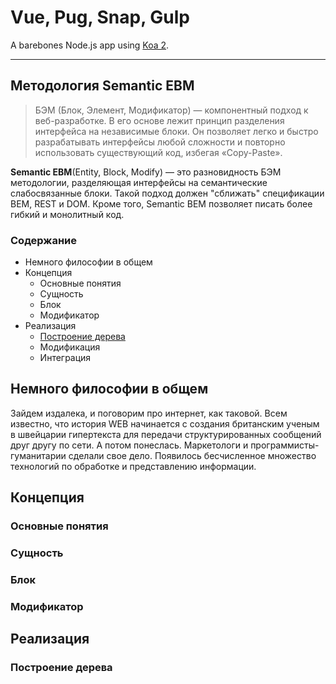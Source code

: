 # Vue, Pug, Snap, Gulp 

A barebones Node.js app using [Koa 2](http://koajs.com/).

---

## Методология Semantic EBM

> БЭМ (Блок, Элемент, Модификатор) — компонентный подход к веб-разработке. В его основе лежит принцип разделения интерфейса на независимые блоки. Он позволяет легко и быстро разрабатывать интерфейсы любой сложности и повторно использовать существующий код, избегая «Copy-Paste».

**Semantic EBM**(Entity, Block, Modify) — это разновидность БЭМ методологии, разделяющая интерфейсы на семантические слабосвязанные блоки. Такой подход должен "сближать" спецификации BEM, REST и DOM. Кроме того, Semantic BEM позволяет писать более гибкий и монолитный код.

### Содержание
  - Немного философии в общем
  - Концепция
    - Основные понятия
    - Сущность
    - Блок
    - Модификатор
  - Реализация
    - [Построение дерева](#Построение-дерева)
    - Модификация
    - Интеграция


## Немного философии в общем

Зайдем издалека, и поговорим про интернет, как таковой.
Всем известно, что история WEB начинается с создания британским ученым в швейцарии гипертекста для передачи структурированных сообщений друг другу по сети.
А потом понеслась. Маркетологи и программисты-гуманитарии сделали свое дело. Появилось бесчисленное множество технологий по обработке и представлению информации.

## Концепция

### Основные понятия

### Сущность

### Блок

### Модификатор


## Реализация


### Построение дерева


```html
